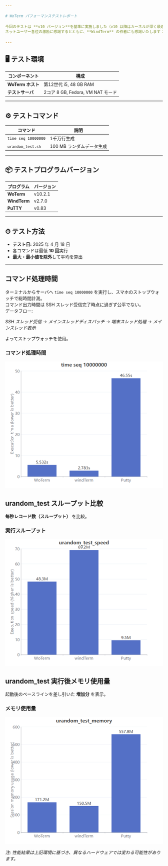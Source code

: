 ```yaml
---

# WoTerm パフォーマンステストレポート

今回のテストは **v10 バージョン**を基準に実施しました（v10 以降はカーネルが深く最適化されているため）。  
ネットユーザー各位の激励に感謝するとともに、**WindTerm** の作者にも感謝いたします：お会いしたことも技術的な交流もありませんが、WindTerm は素晴らしいソフトウェアであり、WoTerm の一部機能も参考にさせていただきました。

---
```


## 🖥 テスト環境

| コンポーネント   | 構成                            |
|------------------|---------------------------------|
| **WoTerm ホスト** | 第12世代 i5, 48 GB RAM          |
| **テストサーバ**  | 2コア 8 GB, Fedora, VM NAT モード |

---

## ⚙ テストコマンド

| コマンド            | 説明                     |
|---------------------|--------------------------|
| `time seq 10000000` | 1千万行生成              |
| `urandom_test.sh`   | 100 MB ランダムデータ生成 |

---

## 📦 テストプログラムバージョン

| プログラム  | バージョン |
|-------------|------------|
| **WoTerm**   | v10.2.1    |
| **WindTerm** | v2.7.0     |
| **PuTTY**    | v0.83      |

---

## ⏱ テスト方法

- **テスト日:** 2025 年 4 月 18 日  
- 各コマンドは最低 **10 回**実行  
- **最大・最小値を除外**して平均を算出  

---

## コマンド処理時間

ターミナルからサーバへ `time seq 10000000` を実行し、スマホのストップウォッチで総時間計測。  
コマンド出力時間は SSH スレッド受信完了時点に過ぎず公平でない。  
データフロー:

*SSH スレッド受信 → メインスレッドディスパッチ → 端末スレッド処理 → メインスレッド表示*

よってストップウォッチを使用。  

### コマンド処理時間
![](timeseq1.png)  


## urandom_test スループット比較

**毎秒レコード数（スループット）** を比較。  

### 実行スループット
![](urandom_test_speed.png)  


## urandom_test 実行後メモリ使用量

起動後のベースラインを差し引いた **増加分** を表示。  

### メモリ使用量
![](urandom_test_memory.png)  


*注: 性能結果は上記環境に基づき、異なるハードウェアでは変わる可能性があります。*
